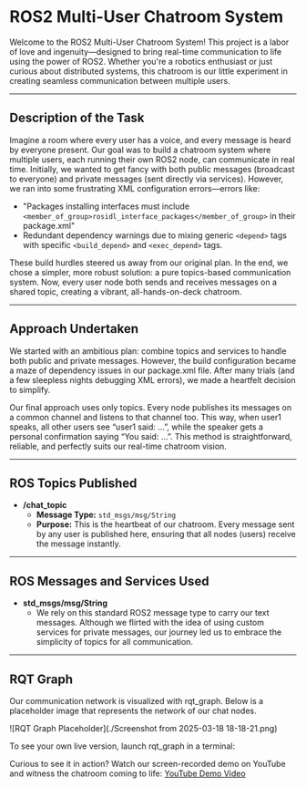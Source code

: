 # ROS2 Multi-User Chatroom System

Welcome to the ROS2 Multi-User Chatroom System! This project is a labor of love and ingenuity—designed to bring real-time communication to life using the power of ROS2. Whether you're a robotics enthusiast or just curious about distributed systems, this chatroom is our little experiment in creating seamless communication between multiple users.

---

## Description of the Task

Imagine a room where every user has a voice, and every message is heard by everyone present. Our goal was to build a chatroom system where multiple users, each running their own ROS2 node, can communicate in real time. Initially, we wanted to get fancy with both public messages (broadcast to everyone) and private messages (sent directly via services). However, we ran into some frustrating XML configuration errors—errors like:

- "Packages installing interfaces must include `<member_of_group>rosidl_interface_packages</member_of_group>` in their package.xml"
- Redundant dependency warnings due to mixing generic `<depend>` tags with specific `<build_depend>` and `<exec_depend>` tags.

These build hurdles steered us away from our original plan. In the end, we chose a simpler, more robust solution: a pure topics-based communication system. Now, every user node both sends and receives messages on a shared topic, creating a vibrant, all-hands-on-deck chatroom.

---

## Approach Undertaken

We started with an ambitious plan: combine topics and services to handle both public and private messages. However, the build configuration became a maze of dependency issues in our package.xml file. After many trials (and a few sleepless nights debugging XML errors), we made a heartfelt decision to simplify.

Our final approach uses only topics. Every node publishes its messages on a common channel and listens to that channel too. This way, when user1 speaks, all other users see “user1 said: …”, while the speaker gets a personal confirmation saying “You said: …”. This method is straightforward, reliable, and perfectly suits our real-time chatroom vision.

---

## ROS Topics Published

- **/chat_topic**  
  - **Message Type:** `std_msgs/msg/String`  
  - **Purpose:** This is the heartbeat of our chatroom. Every message sent by any user is published here, ensuring that all nodes (users) receive the message instantly.

---

## ROS Messages and Services Used

- **std_msgs/msg/String**  
  - We rely on this standard ROS2 message type to carry our text messages. Although we flirted with the idea of using custom services for private messages, our journey led us to embrace the simplicity of topics for all communication.

---

## RQT Graph

Our communication network is visualized with rqt_graph. Below is a placeholder image that represents the network of our chat nodes.

![RQT Graph Placeholder](./Screenshot from 2025-03-18 18-18-21.png)

To see your own live version, launch rqt_graph in a terminal:


Curious to see it in action? Watch our screen-recorded demo on YouTube and witness the chatroom coming to life:
[YouTube Demo Video](https://youtu.be/ujJOBYQcEwc)